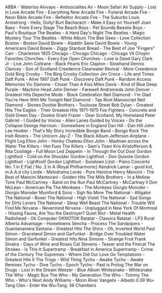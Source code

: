 ABBA - Waterloo
Alvvays - Antisocialites
Air - Moon Safari
Air Supply - Lost in Love
Arcade Fire - Everything Now
Arcade Fire - Funeral
Arcade Fire - Neon Bible
Arcade Fire - Reflektor
Arcade Fire - The Suburbs
Louis Armstrong - Hello, Dolly!
Burt Bacharach - Make it Easy on Yourself
Joan Baez - From Every Stage
The Beach Boys - Pet Sounds
Beastie Boys - Paul's Boutique
The Beatles - A Hard Day's Night
The Beatles - Magic Mystery Tour
The Beatles - White Album
The Bee Gees - Love Collection
Boston - Boston
David Bowie - Aladdin Sane
David Bowie - Young Americans
David Bowie - Ziggy Stardust
Bread - The Best of
Joe "Fingers" Carr - Charleston 1925
Chicago - Chicago
Chicago - Chicago VII
Chopin Favorites
Chvrches - Every Eye Open
Chvrches - Love is Dead
Gary Clark Jr - Live
John Coltrane - Black Pearls
Eric Clapton - Slowhand
Dennis Clancey - Son of Scotland
Creedence Clearwater Revival - More Creedence Gold
Bing Crosby - The Bing Crosby Collection
Jim Croce - Life and Times
Daft Punk - Alive 1997
Daft Punk - Discovery
Daft Punk - Random Access Memories
Vic Damone - Closer Than A Kiss
Miles Davis - Kind of Blue
Deep Purple - Machine Head
John Denver - Farewell Andromeda
John Denver - Greatest Hits
Depeche Mode - Black Celebration
Neil Diamond - I'm Glad You're Here With Me Tonight
Neil Diamond - Tap Root Manuscript
Neil Diamond - Stones
Doobie Brothers - Toulouse Street
Bob Dylan - Greatest Hits
The Eagles - Their Greatest Hits 1971-1975
Foo Fighters - Concrete and Gold
Green Day - Dookie
Grant Frazer - Dear Scotland, My Homeland
Peter Gabriel - I
Guided by Voices - Alien Lanes
Guided by Voices - Do the Collapse
George Harrison - Somewhere in England
Dan Hill - Dan Hill
John Lee Hooker - That's My Story
Incredible Bongo Band - Bongo Rock
The Irish Rovers - The Unicorn
Jay-Z - The Black Album
Jefferson Airplane - Flight Log
Elton John - Honky Chateau
Elton John - Madman across the Water
The Killers - Hot Fuss
The Killers - Sam's Town
Kris Kristofferson & Rita Coolidge - Full Moon
Led Zeppelin - In Through the Out Door
Gordon Lightfoot - Cold on the Shoulder
Gordon Lightfoot - Don Quixote
Gordon Lightfoot - Lightfoot!
Gordon Lightfoot - Sundown
Lizst - Piano Concerto No. 1 in E Flat / No. 2 in A (Royal Philharmonic)
Kendrick Lamar - good kid, m.A.A.d city
Lorde - Melodrama
Lorde - Pure Heroine
Henry Mancini - The Best of Mancini
Mantovani - Golden Hits
The Mills Brothers - In a Mellow Tone
Paul McCartney - Band on the Run
Paul McCartney - McCartney II
Don McLean - American Pie
The Monkees - The Monkees
Giorgio Moroder - Giorgio Moroder
Mumford & Sons - Sigh No More
The National - Alligator
The National - Boxer
The National - High Violet
The National - Sad Songs for Dirty Lovers
The National - Sleep Well Beast
The National - Trouble Will Find Me
Nirvana - Nevermind
Nirvana - Unplugged in New York
Of Montreal - Hissing Fauna, Are You the Destroyer?
Quiet Riot - Metal Health
Radiohead - Ok Computer OKNOTOK
Ratatat - Classics
Ratatat - LP3
Rural Alberta Advantage - Hometowns
Sencha - Process
The Sandpipers - Guantanamera
Santana - Greatest Hits
The Shins - Oh, Inverted World
Paul Simon - Graceland
Simon and Garfunkel - Bridge Over Troubled Water
Simon and Garfunkel - Greatest Hits
Nina Simone - Strange Fruit
Frank Sinatra - Days of Wine and Roses
Cat Stevens - Teaser and the Firecat
The Strokes - Is This It
Supertramp - Breakfast in America
Supertramp - Crime of the Century
The Supremes - Where Did Our Love Go
Temptations - Greatest Hits II
The Trogs - Wild Thing
Tycho - Awake
Tycho - Awake Remixes
Tycho - Dive
Tycho - Epoch
Tycho - Past is Prolog
The War on Drugs - Lost in the Dream
Weezer - Blue Album
Whitesnake - Whitesnake
The Who - Magic Bus
The Who - My Generation
The Who - Tommy
The Who - Who's Next
Andy Williams - Moon River
Vangelis - Albedo 0.39
Wu-Tang Clan - Enter the Wu-Tang: 36 Chambers